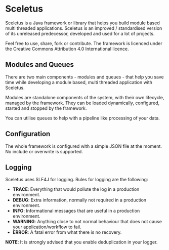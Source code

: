 # Sceletus

Sceletus is a Java framework or library that helps you build module based multi
threaded applications. Sceletus is an improved / standardised version of its
unreleased predecessor, developed and used for a lot of projects.

Feel free to use, share, fork or contribute. The framework is licenced under
the Creative Commons Attribution 4.0 International licence.

## Modules and Queues

There are two main components - modules and queues - that help you save time
while developing a module based, multi threaded application with Sceletus.

Modules are standalone components of the system, with their own lifecycle,
managed by the framework. They can be loaded dynamically, configured, started
and stopped by the framework.

You can utilise queues to help with a pipeline like processing of your data.

## Configuration

The whole framework is configured with a simple JSON file at the moment. No
include or overwrite is supported.

## Logging

Sceletus uses SLF4J for logging. Rules for logging are the following:

* **TRACE**: Everything that would pollute the log in a production environment.
* **DEBUG**: Extra information, normally not required in a production environment.
* **INFO**: Informational messages that are useful in a production environment.
* **WARNING**: Anything close to not normal behaviour that does not cause your
  application/workflow to fail.
* **ERROR**: A fatal error from what there is no recovery.

**NOTE**: It is strongly advised that you enable deduplication in your logger.